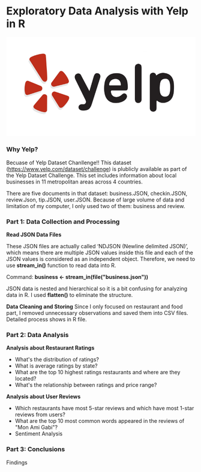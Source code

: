 # Exploratory Data Analysis with Yelp in R
<img src="yelp.png">

### Why Yelp?

Becuase of Yelp Dataset Chanllenge!! This dataset (https://www.yelp.com/dataset/challenge) is plublicly available as part of the Yelp Dataset Challenge. This set includes information about local businesses in 11 metropolitan areas across 4 countries. 

There are five documents in that dataset: business.JSON, checkin.JSON, review.Json, tip.JSON, user.JSON. Because of large volume of data and limitation of my computer, I only used two of them: business and review.

### Part 1: Data Collection and Processing

**Read JSON Data Files**

These JSON files are actually called ‘NDJSON (Newline delimited JSON)’, which means there are multiple JSON values inside this file and each of the JSON values is considered as an independent object. Therefore, we need to use **stream_in()** function to read data into R.

Command: **business <- stream_in(file("business.json"))**

JSON data is nested and hierarchical so it is a bit confusing for analyzing data in R. I used **flatten()** to eliminate the structure.

**Data Cleaning and Storing**
Since I only focused on restaurant and food part, I removed unnecessary observations and saved them into CSV files. Detailed process shows in R file.

### Part 2: Data Analysis

**Analysis about Restaurant Ratings**

* What's the distribution of ratings?
* What is average ratings by state?
* What are the top 10 highest ratings restaurants and where are they located?
* What's the relationship between ratings and price range?

**Analysis about User Reviews**

* Which restaurants have most 5-star reviews and which have most 1-star reviews from users?
* What are the top 10 most common words appeared in the reviews of "Mon Ami Gabi"?
* Sentiment Analysis

### Part 3: Conclusions
Findings

